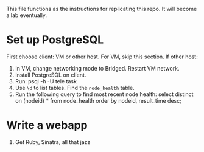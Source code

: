This file functions as the instructions for replicating this repo. It will become a lab eventually.

# Set up PostgreSQL

First choose client: VM or other host. For VM, skip this section. If other host:

1. In VM, change networking mode to Bridged. Restart VM network.
2. Install PostgreSQL on client.
3. Run:
    psql -h <VM IP> -U tele task
4. Use `\d` to list tables. Find the `node_health` table.
5. Run the following query to find most recent node health:
    select distinct on (nodeid) * from node_health order by nodeid, result_time desc;

# Write a webapp

1. Get Ruby, Sinatra, all that jazz

